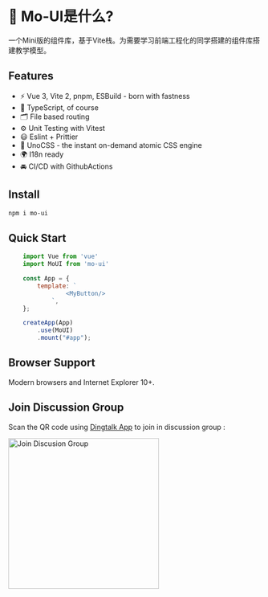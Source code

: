 # 🔨 Mo-UI是什么?

一个Mini版的组件库，基于Vite栈。为需要学习前端工程化的同学搭建的组件库搭建教学模型。
## Features

- ⚡️ Vue 3, Vite 2, pnpm, ESBuild - born with fastness
- 🦾 TypeScript, of course
- 🗂 File based routing
- ⚙️ Unit Testing with Vitest
- 😃 Eslint + Prittier
- 🎨 UnoCSS - the instant on-demand atomic CSS engine
- 🌍 I18n ready
- 🚘 CI/CD with GithubActions


## Install

```bash
npm i mo-ui
```

## Quick Start

```js
    import Vue from 'vue'
    import MoUI from 'mo-ui'

    const App = {
        template: `
                <MyButton/>
            `,
    };

    createApp(App)
        .use(MoUI)
        .mount("#app");

```

## Browser Support

Modern browsers and Internet Explorer 10+.

## Join Discussion Group

Scan the QR code using [Dingtalk App](https://www.dingtalk.com/) to join in discussion group :

<img alt="Join Discusion Group" src="https://github.com/smarty-team/smarty-admin/blob/main/assets/dingding.jpeg" width="300">


